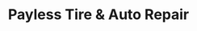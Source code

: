 ---
title: "Payless Tire & Auto Repair"
url: /coquitlam/payless-tire-and-auto-repair/
shop: car repair
---